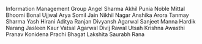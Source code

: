 Information Management Group
Angel Sharma
Akhil Punia
Noble Mittal
Bhoomi Bonal
Ujjwal Arya
Somil Jain
Nikhil Nagar
Anshika Arora
Tanmay Sharma
Yash Hirani
Aditya Ranjan
Divyansh Agarwal
Sanjeet Manna
Hardik Narang
Jasleen Kaur
Vatsal Agarwal
Divij Rawal
Utsah
Krishna Awasthi
Pranav Konidena
Prachi Bhagat
Lakshita
Saurabh Rana

